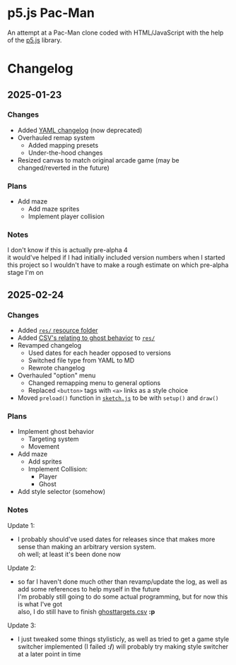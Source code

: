 # p5.js Pac-Man
An attempt at a Pac-Man clone coded with HTML/JavaScript with the help of the [p5.js](https://p5js.org/) library.

# Changelog
## 2025-01-23
### Changes
- Added [YAML changelog](res/logOld.yaml) (now deprecated)
- Overhauled remap system
  - Added mapping presets
  - Under-the-hood changes
- Resized canvas to match original arcade game (may be changed/reverted in the future)
### Plans
- Add maze
  - Add maze sprites
  - Implement player collision
### Notes
I don't know if this is actually pre-alpha 4<br>
it would've helped if I had initially included version numbers when I started this project so I wouldn't have to make a rough estimate on which pre-alpha stage I'm on

## 2025-02-24
### Changes
- Added [`res/` resource folder](res)
- Added [CSV's relating to ghost behavior](res/ghostBehavior) to [`res/`](res)
- Revamped changelog
  - Used dates for each header opposed to versions
  - Switched file type from YAML to MD
  - Rewrote changelog
- Overhauled "option" menu
  - Changed remapping menu to general options
  - Replaced `<button>` tags with `<a>` links as a style choice
- Moved `preload()` function in [`sketch.js`](sketch.js) to be with `setup()` and `draw()`
### Plans
- Implement ghost behavior
  - Targeting system
  - Movement
- Add maze
  - Add sprites
  - Implement Collision:
    - Player
    - Ghost
- Add style selector (somehow)
### Notes
Update 1:
- I probably should've used dates for releases since that makes more sense than making an arbitrary version system.<br>
  oh well; at least it's been done now

Update 2:
- so far I haven't done much other than revamp/update the log, as well as add some references to help myself in the future<br>
  I'm probably still going to do some actual programming, but for now this is what I've got<br>
  also, I do still have to finish [ghosttargets.csv](pacmanclone/res/ghosttargets.csv) **:p**<br>

Update 3:
- I just tweaked some things stylisticly, as well as tried to get a game style switcher implemented (I failed **:/**)
  will probably try making style switcher at a later point in time